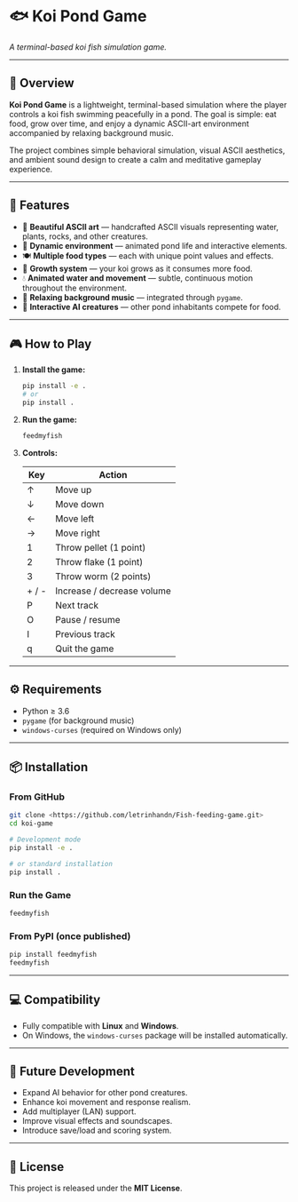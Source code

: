 # 🐟 Koi Pond Game

*A terminal-based koi fish simulation game.*

---

## 🧩 Overview

**Koi Pond Game** is a lightweight, terminal-based simulation where the player controls a koi fish swimming peacefully in a pond.
The goal is simple: eat food, grow over time, and enjoy a dynamic ASCII-art environment accompanied by relaxing background music.

The project combines simple behavioral simulation, visual ASCII aesthetics, and ambient sound design to create a calm and meditative gameplay experience.

---

## 🌟 Features

* 🎨 **Beautiful ASCII art** — handcrafted ASCII visuals representing water, plants, rocks, and other creatures.
* 🌿 **Dynamic environment** — animated pond life and interactive elements.
* 🍽️ **Multiple food types** — each with unique point values and effects.
* 🐡 **Growth system** — your koi grows as it consumes more food.
* 💧 **Animated water and movement** — subtle, continuous motion throughout the environment.
* 🎵 **Relaxing background music** — integrated through `pygame`.
* 🤖 **Interactive AI creatures** — other pond inhabitants compete for food.

---

## 🎮 How to Play

1. **Install the game:**

   ```bash
   pip install -e .
   # or
   pip install .
   ```

2. **Run the game:**

   ```bash
   feedmyfish
   ```

3. **Controls:**

   | Key   | Action                     |
   | ----- | -------------------------- |
   | ↑     | Move up                    |
   | ↓     | Move down                  |
   | ←     | Move left                  |
   | →     | Move right                 |
   | 1     | Throw pellet (1 point)     |
   | 2     | Throw flake (1 point)      |
   | 3     | Throw worm (2 points)      |
   | + / - | Increase / decrease volume |
   | P     | Next track                 |
   | O     | Pause / resume             |
   | I     | Previous track             |
   | q     | Quit the game              |

---

## ⚙️ Requirements

* Python ≥ 3.6
* `pygame` (for background music)
* `windows-curses` (required on Windows only)

---

## 📦 Installation

### From GitHub

```bash
git clone <https://github.com/letrinhandn/Fish-feeding-game.git>
cd koi-game

# Development mode
pip install -e .

# or standard installation
pip install .
```

### Run the Game

```bash
feedmyfish
```

### From PyPI (once published)

```bash
pip install feedmyfish
feedmyfish
```

---

## 💻 Compatibility

* Fully compatible with **Linux** and **Windows**.
* On Windows, the `windows-curses` package will be installed automatically.

---

## 🧠 Future Development

* Expand AI behavior for other pond creatures.
* Enhance koi movement and response realism.
* Add multiplayer (LAN) support.
* Improve visual effects and soundscapes.
* Introduce save/load and scoring system.

---

## 📜 License

This project is released under the **MIT License**.
